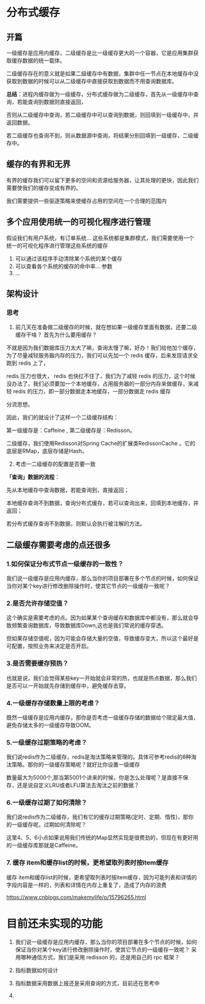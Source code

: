# 分布式缓存

## 开篇

一级缓存是应用内缓存，二级缓存是比一级缓存更大的一个容器，它是应用集群获取缓存数据的统一载体。

二级缓存存在的意义就是如果二级缓存中有数据，集群中任一节点在本地缓存中没获取到数据的时候可以从二级缓存中直接获取到数据而不用查询数据库。

**总结**：进程内缓存做为一级缓存，分布式缓存做为二级缓存，首先从一级缓存中查询，若能查询到数据则直接返回，

否则从二级缓存中查询，若二级缓存中可以查询到数据，则回填到一级缓存中，并返回数据。

若二级缓存也查询不到，则从数据源中查询，将结果分别回填到一级缓存，二级缓存中。

## 缓存的有界和无界

有界的缓存我们可以留下更多的空间和资源给服务器，让其处理的更快，因此我们需要使我们的缓存变成有界的。

我们需要提供一些驱逐策略来使缓存占用的空间在一个合理的范围内

## 多个应用使用统一的可视化程序进行管理

假设我们有用户系统，有订单系统... 这些系统都是集群模式，我们需要使用一个统一的可视化程序进行管理这些系统的缓存

1. 可以通过该程序手动清除某个系统的某个缓存
2. 可以查看各个系统的缓存的命中率... 参数
3. ...

## 架构设计

### 思考

1. 前几天在准备做二级缓存的时候，就在想如果一级缓存里面有数据，还要二级缓存干啥？ 首先为什么要用缓存？

不就是因为我们数据库压力太大了嘛，查询太慢了嘛，好办！我们给他加个缓存，为了尽量减轻服务器内存的压力，我们可以先加一个 redis 缓存，后来发现请求全跑到 redis 上了，

redis 压力也很大， redis 也快扛不住了，我们为了减轻 redis 的压力，这个时候没办法了，我们必须要加一个本地缓存，占用服务器的一部分内存来做缓存，来减轻 redis 的压力，即一部分数据走本地缓存，一部分数据走 redis 缓存

分流思想。

因此，我们的就设计了这样一个二级缓存结构： 

第一级缓存是：Caffeine , 第二级缓存是：Redisson。

二级缓存，我们使用Redisson对Spring Cache的扩展类RedissonCache 。它的底层是RMap，底层存储是Hash。

2. 考虑一二级缓存的配置是否要一致


**「查询」数据的流程**：

先从本地缓存中查询数据，若能查询到，直接返回；

本地缓存查询不到数据，查询分布式缓存，若可以查询出来，回填到本地缓存，并返回；

若分布式缓存查询不到数据，则默认会执行被注解的方法。


## 二级缓存需要考虑的点还很多

### 1.如何保证分布式节点一级缓存的一致性？

我们说一级缓存是应用内缓存，那么当你的项目部署在多个节点的时候，如何保证当你对某个key进行修改删除操作时，使其它节点的一级缓存一致呢？

### 2.是否允许存储空值？

这个确实是需要考虑的点。因为如果某个查询缓存和数据库中都没有，那么就会导致频繁查询数据库，导致数据库Down,这也是我们常说的缓存穿透。

但如果存储空值呢，因为可能会存储大量的空值，导致缓存变大，所以这个最好是可配置，按照业务来决定是否开启。

### 3.是否需要缓存预热？

也就是说，我们会觉得某些key一开始就会非常的热，也就是热点数据，那么我们是否可以一开始就先存储到缓存中，避免缓存击穿。

### 4.一级缓存存储数量上限的考虑？

既然一级缓存是应用内缓存，那你是否考虑一级缓存存储的数据给个限定最大值，避免存储太多的一级缓存导致OOM。

### 5.一级缓存过期策略的考虑？

我们说redis作为二级缓存，redis是淘汰策略来管理的。具体可参考redis的8种淘汰策略。那你的一级缓存策略呢？就好比你设置一级缓存

数量最大为5000个,那当第5001个进来的时候，你是怎么处理呢？是直接不保存，还是说自定义LRU或者LFU算法去淘汰之前的数据？

### 6.一级缓存过期了如何清除？

我们说redis作为二级缓存，我们有它的缓存过期策略(定时、定期、惰性)，那你的一级缓存呢，过期如何清除呢？

这里4、5、6小点如果说用我们传统的Map显然实现是很费劲的，但现在有更好用的一级缓存库那就是Caffeine。

### 7. 缓存 item和缓存list的时候，更希望取列表时按item缓存

缓存 item和缓存list的时候，更希望取列表时按item缓存，因为可能列表和详情的字段内容是一样的，列表和详情在内存上重复了，造成了内存的浪费


https://www.cnblogs.com/makemylife/p/15796265.html


# 目前还未实现的功能

1. 我们说一级缓存是应用内缓存，那么当你的项目部署在多个节点的时候，如何保证当你对某个key进行修改删除操作时，使其它节点的一级缓存一致呢？
采用哪种通信方式，我们是采用 redisson 的，还是用自己的 rpc 框架？

2. 指标数据如何设计

3. 指标数据采用数据上报还是采用查询的方式，目前还在思考中

4. 




































